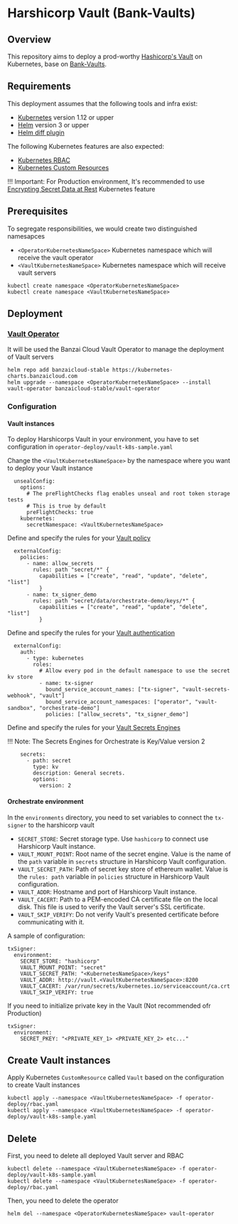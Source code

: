 # Harshicorp Vault (Bank-Vaults)

## Overview

This repository aims to deploy a prod-worthy [Hashicorp's Vault](https://www.vaultproject.io/) on Kubernetes, base on [Bank-Vaults](https://github.com/banzaicloud/bank-vaults).

## Requirements

This deployment assumes that the following tools and infra exist:

- [Kubernetes](https://kubernetes.io/) version 1.12 or upper
- [Helm](https://helm.sh/) version 3 or upper
- [Helm diff plugin](https://github.com/databus23/helm-diff)

The following Kubernetes features are also expected:

- [Kubernetes RBAC](https://kubernetes.io/docs/reference/access-authn-authz/rbac/)
- [Kubernetes Custom Resources](https://kubernetes.io/docs/concepts/extend-kubernetes/api-extension/custom-resources/)

!!! Important: 
  For Production environment, It's recommended to use [Encrypting Secret Data at Rest](https://kubernetes.io/docs/tasks/administer-cluster/encrypt-data/) Kubernetes feature

## Prerequisites

To segregate responsibilities, we would create two distinguished namesapces 
- `<OperatorKubernetesNameSpace>` Kubernetes namespace which will receive the vault operator
- `<VaultKubernetesNameSpace>` Kubernetes namespace which will receive vault servers

```shell
kubectl create namespace <OperatorKubernetesNameSpace>
kubectl create namespace <VaultKubernetesNameSpace>
```

## Deployment

### [Vault Operator](https://banzaicloud.com/docs/bank-vaults/operator/)

It will be used the Banzai Cloud Vault Operator to manage the deployment of Vault servers

```shell
helm repo add banzaicloud-stable https://kubernetes-charts.banzaicloud.com
helm upgrade --namespace <OperatorKubernetesNameSpace> --install vault-operator banzaicloud-stable/vault-operator
```

### Configuration
#### Vault instances

To deploy Harshicorps Vault in your environment, you have to set configuration in `operator-deploy/vault-k8s-sample.yaml` 

Change the `<VaultKubernetesNameSpace>` by the namespace where you want to deploy your Vault instance
```helmyaml
  unsealConfig:
    options:
      # The preFlightChecks flag enables unseal and root token storage tests
      # This is true by default
      preFlightChecks: true
    kubernetes:
      secretNamespace: <VaultKubernetesNameSpace>
``` 

Define and specify the rules for your [Vault policy](https://www.vaultproject.io/docs/concepts/policies)
```helmyaml
  externalConfig:
    policies:
      - name: allow_secrets
        rules: path "secret/*" {
          capabilities = ["create", "read", "update", "delete", "list"]
          }
      - name: tx_signer_demo
        rules: path "secret/data/orchestrate-demo/keys/*" {
          capabilities = ["create", "read", "update", "delete", "list"]
          }
```

Define and specify the rules for your [Vault authentication](https://www.vaultproject.io/docs/concepts/auth)
```helmyaml
  externalConfig:
    auth:
      - type: kubernetes
        roles:
          # Allow every pod in the default namespace to use the secret kv store
          - name: tx-signer
            bound_service_account_names: ["tx-signer", "vault-secrets-webhook", "vault"]
            bound_service_account_namespaces: ["operator", "vault-sandbox", "orchestrate-demo"]
            policies: ["allow_secrets", "tx_signer_demo"]
```

Define and specify the rules for your [Vault Secrets Engines](https://www.vaultproject.io/docs/secrets)

   !!! Note:
    The Secrets Engines for Orchestrate is Key/Value version 2

```helmyaml
    secrets:
      - path: secret
        type: kv
        description: General secrets.
        options:
          version: 2
```

#### Orchestrate environment

In the `environments` directory, you need to set variables to connect the `tx-signer` to the harshicorp vault

- `SECRET_STORE`: Secret storage type. Use `hashicorp` to connect use Harshicorp Vault instance.
- `VAULT_MOUNT_POINT`: Root name of the secret engine. Value is the name of the `path` variable in `secrets` structure in Harshicorp Vault configuration.
- `VAULT_SECRET_PATH`: Path of secret key store of ethereum wallet. Value is the `rules: path` variable in `policies` structure in Harshicorp Vault configuration.
- `VAULT_ADDR`: Hostname and port of Harshicorp Vault instance.
- `VAULT_CACERT`: Path to a PEM-encoded CA certificate file on the local disk. This file is used to verify the Vault server's SSL certificate.
- `VAULT_SKIP_VERIFY`: Do not verify Vault's presented certificate before communicating with it.

A sample of configuration:
```helmyaml
txSigner:
  environment:
    SECRET_STORE: "hashicorp"
    VAULT_MOUNT_POINT: "secret"
    VAULT_SECRET_PATH: "<KubernetesNameSpace>/keys"
    VAULT_ADDR: http://vault.<VaultKubernetesNameSpace>:8200
    VAULT_CACERT: /var/run/secrets/kubernetes.io/serviceaccount/ca.crt
    VAULT_SKIP_VERIFY: true
```

If you need to initialize private key in the Vault (Not recommended ofr Production)
```helmyaml
txSigner:
  environment:
    SECRET_PKEY: "<PRIVATE_KEY_1> <PRIVATE_KEY_2> etc..."
```

## Create Vault instances

Apply Kubernetes `CustomResource` called `Vault` based on the configuration to create Vault instances

```shell
kubectl apply --namespace <VaultKubernetesNameSpace> -f operator-deploy/rbac.yaml
kubectl apply --namespace <VaultKubernetesNameSpace> -f operator-deploy/vault-k8s-sample.yaml
```


## Delete
First, you need to delete all deployed Vault server and RBAC

```shell
kubectl delete --namespace <VaultKubernetesNameSpace> -f operator-deploy/vault-k8s-sample.yaml
kubectl delete --namespace <VaultKubernetesNameSpace> -f operator-deploy/rbac.yaml
```

Then, you need to delete the operator

```shell
helm del --namespace <OperatorKubernetesNameSpace> vault-operator